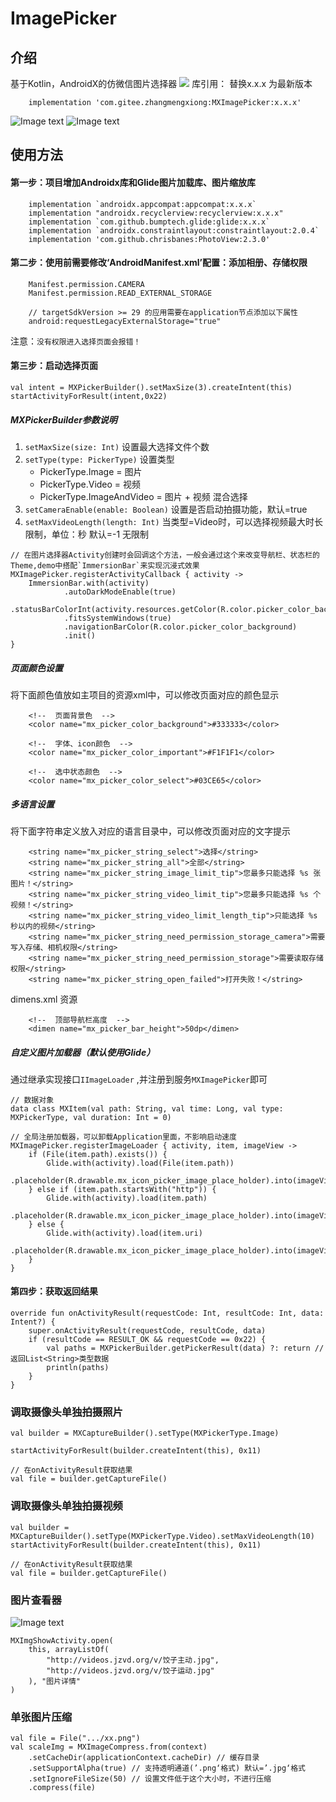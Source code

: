 # ImagePicker
## 介绍
基于Kotlin，AndroidX的仿微信图片选择器
[![](https://jitpack.io/v/com.gitee.zhangmengxiong/MXImagePicker.svg)](https://jitpack.io/#com.gitee.zhangmengxiong/MXImagePicker)
库引用： 替换x.x.x 为最新版本
```
    implementation 'com.gitee.zhangmengxiong:MXImagePicker:x.x.x'
```

![Image text](https://gitee.com/zhangmengxiong/MXImagePicker/raw/master/imgs/screenshot1.png)
![Image text](https://gitee.com/zhangmengxiong/MXImagePicker/raw/master/imgs/screenshot2.png)

## 使用方法

#### 第一步：项目增加Androidx库和Glide图片加载库、图片缩放库
```
    implementation `androidx.appcompat:appcompat:x.x.x`
    implementation "androidx.recyclerview:recyclerview:x.x.x"
    implementation `com.github.bumptech.glide:glide:x.x.x`
    implementation `androidx.constraintlayout:constraintlayout:2.0.4`
    implementation 'com.github.chrisbanes:PhotoView:2.3.0'
```

#### 第二步：使用前需要修改‘AndroidManifest.xml’配置：添加相册、存储权限
```
    Manifest.permission.CAMERA
    Manifest.permission.READ_EXTERNAL_STORAGE

    // targetSdkVersion >= 29 的应用需要在application节点添加以下属性
    android:requestLegacyExternalStorage="true"
```
注意：`没有权限进入选择页面会报错！`

#### 第三步：启动选择页面
```
val intent = MXPickerBuilder().setMaxSize(3).createIntent(this)
startActivityForResult(intent,0x22)
```
##### MXPickerBuilder参数说明
1. `setMaxSize(size: Int)` 设置最大选择文件个数
2. `setType(type: PickerType)` 设置类型 
    * PickerType.Image = 图片
    * PickerType.Video = 视频
    * PickerType.ImageAndVideo = 图片 + 视频  混合选择
3. `setCameraEnable(enable: Boolean)` 设置是否启动拍摄功能，默认=true
4. `setMaxVideoLength(length: Int)` 当类型=Video时，可以选择视频最大时长限制，单位：秒   默认=-1 无限制

```
// 在图片选择器Activity创建时会回调这个方法，一般会通过这个来改变导航栏、状态栏的Theme,demo中搭配`ImmersionBar`来实现沉浸式效果
MXImagePicker.registerActivityCallback { activity ->
    ImmersionBar.with(activity)
            .autoDarkModeEnable(true)
            .statusBarColorInt(activity.resources.getColor(R.color.picker_color_background))
            .fitsSystemWindows(true)
            .navigationBarColor(R.color.picker_color_background)
            .init()
}

```

##### 页面颜色设置
将下面颜色值放如主项目的资源xml中，可以修改页面对应的颜色显示
```
    <!--  页面背景色  -->
    <color name="mx_picker_color_background">#333333</color>
   
    <!--  字体、icon颜色  --> 
    <color name="mx_picker_color_important">#F1F1F1</color>

    <!--  选中状态颜色  -->  
    <color name="mx_picker_color_select">#03CE65</color>
```

##### 多语言设置
将下面字符串定义放入对应的语言目录中，可以修改页面对应的文字提示
```
    <string name="mx_picker_string_select">选择</string>
    <string name="mx_picker_string_all">全部</string>
    <string name="mx_picker_string_image_limit_tip">您最多只能选择 %s 张图片！</string>
    <string name="mx_picker_string_video_limit_tip">您最多只能选择 %s 个视频！</string>
    <string name="mx_picker_string_video_limit_length_tip">只能选择 %s 秒以内的视频</string>
    <string name="mx_picker_string_need_permission_storage_camera">需要写入存储、相机权限</string>
    <string name="mx_picker_string_need_permission_storage">需要读取存储权限</string>
    <string name="mx_picker_string_open_failed">打开失败！</string>
```

dimens.xml 资源
```
    <!--  顶部导航栏高度  -->  
    <dimen name="mx_picker_bar_height">50dp</dimen>
```

##### 自定义图片加载器（默认使用Glide）

通过继承实现接口`IImageLoader` ,并注册到服务`MXImagePicker`即可
```
// 数据对象
data class MXItem(val path: String, val time: Long, val type: MXPickerType, val duration: Int = 0)

// 全局注册加载器，可以卸载Application里面，不影响启动速度
MXImagePicker.registerImageLoader { activity, item, imageView ->
    if (File(item.path).exists()) {
        Glide.with(activity).load(File(item.path))
            .placeholder(R.drawable.mx_icon_picker_image_place_holder).into(imageView)
    } else if (item.path.startsWith("http")) {
        Glide.with(activity).load(item.path)
            .placeholder(R.drawable.mx_icon_picker_image_place_holder).into(imageView)
    } else {
        Glide.with(activity).load(item.uri)
            .placeholder(R.drawable.mx_icon_picker_image_place_holder).into(imageView)
    }
}
```

#### 第四步：获取返回结果
```
override fun onActivityResult(requestCode: Int, resultCode: Int, data: Intent?) {
    super.onActivityResult(requestCode, resultCode, data)
    if (resultCode == RESULT_OK && requestCode == 0x22) {
        val paths = MXPickerBuilder.getPickerResult(data) ?: return //返回List<String>类型数据
        println(paths)
    }
}
```



### 调取摄像头单独拍摄照片
```
val builder = MXCaptureBuilder().setType(MXPickerType.Image)

startActivityForResult(builder.createIntent(this), 0x11)

// 在onActivityResult获取结果
val file = builder.getCaptureFile()
```
### 调取摄像头单独拍摄视频
```
val builder = MXCaptureBuilder().setType(MXPickerType.Video).setMaxVideoLength(10)
startActivityForResult(builder.createIntent(this), 0x11)

// 在onActivityResult获取结果
val file = builder.getCaptureFile()
```


### 图片查看器
![Image text](https://gitee.com/zhangmengxiong/MXImagePicker/raw/master/imgs/screenshot3.png)
```
MXImgShowActivity.open(
    this, arrayListOf(
        "http://videos.jzvd.org/v/饺子主动.jpg",
        "http://videos.jzvd.org/v/饺子运动.jpg"
    ), "图片详情"
)
```

### 单张图片压缩
```
val file = File(".../xx.png")
val scaleImg = MXImageCompress.from(context)
    .setCacheDir(applicationContext.cacheDir) // 缓存目录
    .setSupportAlpha(true) // 支持透明通道(’.png‘格式) 默认=’.jpg‘格式
    .setIgnoreFileSize(50) // 设置文件低于这个大小时，不进行压缩
    .compress(file)

```